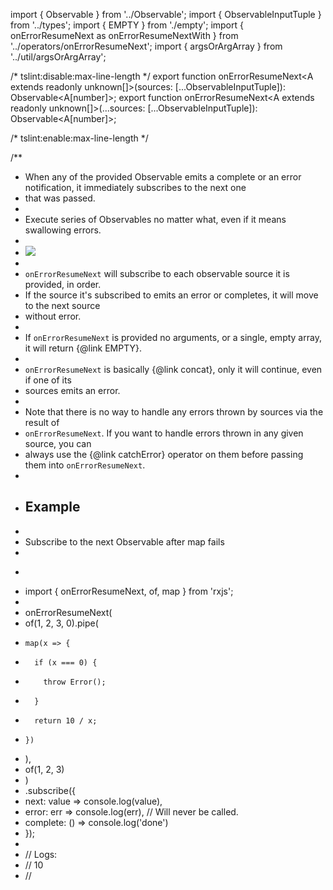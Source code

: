 import { Observable } from '../Observable';
import { ObservableInputTuple } from '../types';
import { EMPTY } from './empty';
import { onErrorResumeNext as onErrorResumeNextWith } from '../operators/onErrorResumeNext';
import { argsOrArgArray } from '../util/argsOrArgArray';

/* tslint:disable:max-line-length */
export function onErrorResumeNext<A extends readonly unknown[]>(sources: [...ObservableInputTuple<A>]): Observable<A[number]>;
export function onErrorResumeNext<A extends readonly unknown[]>(...sources: [...ObservableInputTuple<A>]): Observable<A[number]>;

/* tslint:enable:max-line-length */

/**
 * When any of the provided Observable emits a complete or an error notification, it immediately subscribes to the next one
 * that was passed.
 *
 * <span class="informal">Execute series of Observables no matter what, even if it means swallowing errors.</span>
 *
 * ![](onErrorResumeNext.png)
 *
 * `onErrorResumeNext` will subscribe to each observable source it is provided, in order.
 * If the source it's subscribed to emits an error or completes, it will move to the next source
 * without error.
 *
 * If `onErrorResumeNext` is provided no arguments, or a single, empty array, it will return {@link EMPTY}.
 *
 * `onErrorResumeNext` is basically {@link concat}, only it will continue, even if one of its
 * sources emits an error.
 *
 * Note that there is no way to handle any errors thrown by sources via the result of
 * `onErrorResumeNext`. If you want to handle errors thrown in any given source, you can
 * always use the {@link catchError} operator on them before passing them into `onErrorResumeNext`.
 *
 * ## Example
 *
 * Subscribe to the next Observable after map fails
 *
 * ```ts
 * import { onErrorResumeNext, of, map } from 'rxjs';
 *
 * onErrorResumeNext(
 *   of(1, 2, 3, 0).pipe(
 *     map(x => {
 *       if (x === 0) {
 *         throw Error();
 *       }
 *       return 10 / x;
 *     })
 *   ),
 *   of(1, 2, 3)
 * )
 * .subscribe({
 *   next: value => console.log(value),
 *   error: err => console.log(err),     // Will never be called.
 *   complete: () => console.log('done')
 * });
 *
 * // Logs:
 * // 10
 * // 